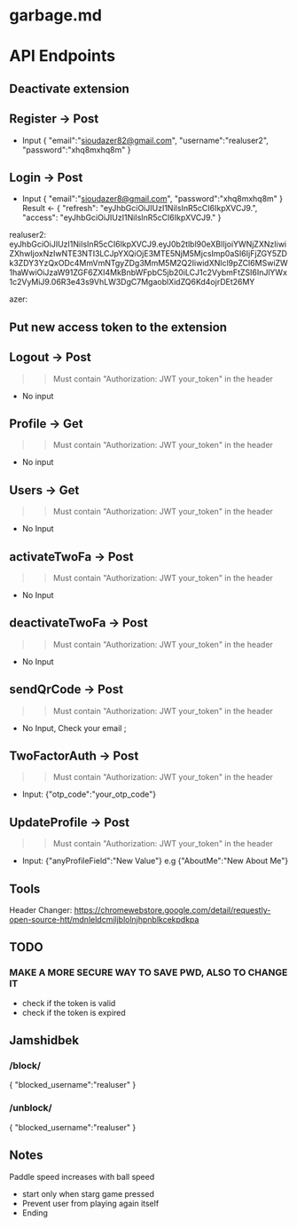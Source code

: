 # garbage.md

# API Endpoints

## Deactivate extension

## Register -> Post
- Input
{
    "email":"sioudazer82@gmail.com",
    "username":"realuser2",
    "password":"xhq8mxhq8m"
}

## Login -> Post
- Input
{
    "email":"sioudazer8@gmail.com",
    "password":"xhq8mxhq8m"
}
Result <- 
{
    "refresh": "eyJhbGciOiJIUzI1NiIsInR5cCI6IkpXVCJ9.",
    "access": "eyJhbGciOiJIUzI1NiIsInR5cCI6IkpXVCJ9."
}

realuser2: eyJhbGciOiJIUzI1NiIsInR5cCI6IkpXVCJ9.eyJ0b2tlbl90eXBlIjoiYWNjZXNzIiwiZXhwIjoxNzIwNTE3NTI3LCJpYXQiOjE3MTE5NjM5MjcsImp0aSI6IjFjZGY5ZDk3ZDY3YzQxODc4MmVmNTgyZDg3MmM5M2Q2IiwidXNlcl9pZCI6MSwiZW1haWwiOiJzaW91ZGF6ZXI4MkBnbWFpbC5jb20iLCJ1c2VybmFtZSI6InJlYWx1c2VyMiJ9.06R3e43s9VhLW3DgC7MgaoblXidZQ6Kd4ojrDEt26MY

azer: 

## Put new access token to the extension

## Logout -> Post
>> Must contain "Authorization: JWT your_token" in the header
- No input

## Profile -> Get
>> Must contain "Authorization: JWT your_token" in the header
- No input


## Users -> Get
>> Must contain "Authorization: JWT your_token" in the header
- No Input

## activateTwoFa -> Post
>> Must contain "Authorization: JWT your_token" in the header
- No Input

## deactivateTwoFa -> Post
>> Must contain "Authorization: JWT your_token" in the header
- No Input

## sendQrCode -> Post
>> Must contain "Authorization: JWT your_token" in the header
- No Input, Check your email ;

## TwoFactorAuth -> Post
>> Must contain "Authorization: JWT your_token" in the header
- Input: {"otp_code":"your_otp_code"}


## UpdateProfile -> Post
>> Must contain "Authorization: JWT your_token" in the header
- Input: {"anyProfileField":"New Value"}
e.g {"AboutMe":"New About Me"}


## Tools
Header Changer: https://chromewebstore.google.com/detail/requestly-open-source-htt/mdnleldcmiljblolnjhpnblkcekpdkpa


## TODO
### MAKE A MORE SECURE WAY TO SAVE PWD, ALSO TO CHANGE IT

- check if the token is valid
- check if the token is expired

## Jamshidbek

### /block/
{
	"blocked_username":"realuser"
}

### /unblock/
{
	"blocked_username":"realuser"
}



## Notes
Paddle speed increases with ball speed


- start only when starg game pressed 
- Prevent user from playing again itself
- Ending
